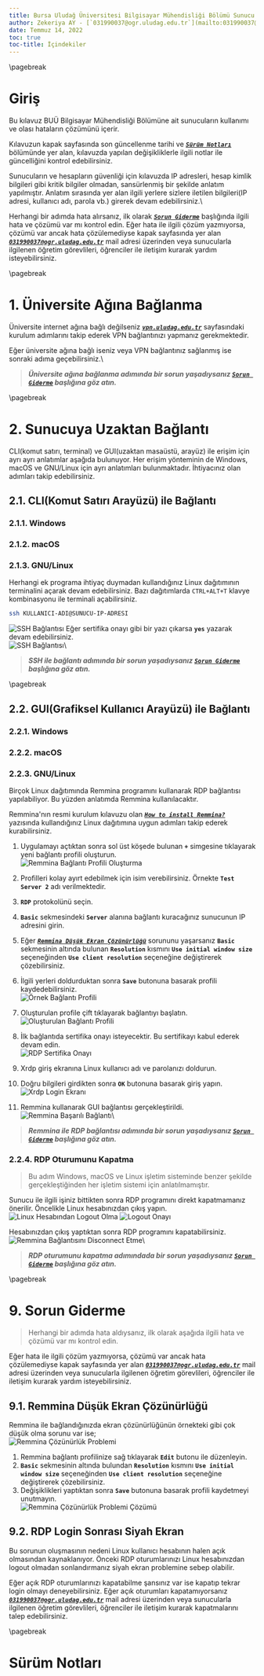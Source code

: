 ```yaml
---
title: Bursa Uludağ Üniversitesi Bilgisayar Mühendisliği Bölümü Sunucu Kullanım Kılavuzu
author: Zekeriya AY - [`031990037@ogr.uludag.edu.tr`](mailto:031990037@ogr.uludag.edu.tr)
date: Temmuz 14, 2022
toc: true
toc-title: İçindekiler
---
```


\pagebreak

# Giriş
Bu kılavuz BUÜ Bilgisayar Mühendisliği Bölümüne ait sunucuların kullanımı ve olası hataların çözümünü içerir.

Kılavuzun kapak sayfasında son güncellenme tarihi ve ***[`Sürüm Notları`](#sürüm-notları)*** bölümünde yer alan, kılavuzda yapılan değişikliklerle ilgili notlar ile güncelliğini kontrol edebilirsiniz.

Sunucuların ve hesapların güvenliği için kılavuzda IP adresleri, hesap kimlik bilgileri gibi kritik bilgiler olmadan, sansürlenmiş bir şekilde anlatım yapılmıştır. Anlatım sırasında yer alan ilgili yerlere sizlere iletilen bilgileri(IP adresi, kullanıcı adı, parola vb.) girerek devam edebilirsiniz.\

Herhangi bir adımda hata alırsanız, ilk olarak ***[`Sorun Giderme`](#sorun-giderme)*** başlığında ilgili hata ve çözümü var mı kontrol edin.
Eğer hata ile ilgili çözüm yazmıyorsa, çözümü var ancak hata çözülemediyse kapak sayfasında yer alan ***[`031990037@ogr.uludag.edu.tr`](mailto:031990037@ogr.uludag.edu.tr)*** mail adresi üzerinden veya sunucularla ilgilenen öğretim görevlileri, öğrenciler ile iletişim kurarak yardım isteyebilirsiniz.



\pagebreak



# 1. Üniversite Ağına Bağlanma
Üniversite internet ağına bağlı değilseniz ***[`vpn.uludag.edu.tr`](http://vpn.uludag.edu.tr/)*** sayfasındaki kurulum adımlarını takip ederek VPN bağlantınızı yapmanız gerekmektedir. 

Eğer üniversite ağına bağlı iseniz veya VPN bağlantınız sağlanmış ise sonraki adıma geçebilirsiniz.\

> ***Üniversite ağına bağlanma adımında bir sorun yaşadıysanız [`Sorun Giderme`](#sorun-giderme) başlığına göz atın.***



\pagebreak



# 2. Sunucuya Uzaktan Bağlantı
CLI(komut satırı, terminal) ve GUI(uzaktan masaüstü, arayüz) ile erişim için ayrı ayrı anlatımlar aşağıda bulunuyor. Her erişim yönteminin de Windows, macOS ve GNU/Linux için ayrı anlatımları bulunmaktadır. İhtiyacınız olan adımları takip edebilirsiniz.

## 2.1. CLI(Komut Satırı Arayüzü) ile Bağlantı
### 2.1.1. Windows

### 2.1.2. macOS

### 2.1.3. GNU/Linux
Herhangi ek programa ihtiyaç duymadan kullandığınız Linux dağıtımının terminalini açarak devam edebilirsiniz. Bazı dağıtımlarda `CTRL+ALT+T` klavye kombinasyonu ile terminali açabilirsiniz.

```sh
ssh KULLANICI-ADI@SUNUCU-IP-ADRESI
```
![SSH Bağlantısı](assets/ssh-linux-1.png)
Eğer sertifika onayı gibi bir yazı çıkarsa **`yes`** yazarak devam edebilirsiniz.\
![SSH Bağlantısı](assets/ssh-linux-2.png)\

> ***SSH ile bağlantı adımında bir sorun yaşadıysanız [`Sorun Giderme`](#sorun-giderme) başlığına göz atın.***



\pagebreak



## 2.2. GUI(Grafiksel Kullanıcı Arayüzü) ile Bağlantı
### 2.2.1. Windows

### 2.2.2. macOS

### 2.2.3. GNU/Linux
Birçok Linux dağıtımında Remmina programını kullanarak RDP bağlantısı yapılabiliyor. Bu yüzden anlatımda Remmina kullanılacaktır.

Remmina'nın resmi kurulum kılavuzu olan ***[`How to install Remmina?`](https://remmina.org/how-to-install-remmina/)*** yazısında kullandığınız Linux dağıtımına uygun adımları takip ederek kurabilirsiniz.

1. Uygulamayı açtıktan sonra sol üst köşede bulunan **`+`** simgesine tıklayarak yeni bağlantı profili oluşturun.\
![Remmina Bağlantı Profili Oluşturma](assets/remmina-profile-create-1.png)

1. Profilleri kolay ayırt edebilmek için isim verebilirsiniz. Örnekte **`Test Server 2`** adı verilmektedir.
1. **`RDP`** protokolünü seçin.
1. **`Basic`** sekmesindeki **`Server`** alanına bağlantı kuracağınız sunucunun IP adresini girin.
1. Eğer ***[`Remmina Düşük Ekran Çözünürlüğü`](#remmina-düşük-ekran-çözünürlüğü)*** sorununu yaşarsanız **`Basic`** sekmesinin altında bulunan **`Resolution`** kısmını **`Use initial window size`** seçeneğinden **`Use client resolution`** seçeneğine değiştirerek çözebilirsiniz.
1. İlgili yerleri doldurduktan sonra **`Save`** butonuna basarak profili kaydedebilirsiniz.\
![Örnek Bağlantı Profili](assets/remmina-profile-create-2.png)

1. Oluşturulan profile çift tıklayarak bağlantıyı başlatın.\
![Oluşturulan Bağlantı Profili](assets/remmina-profile.png)

1. İlk bağlantıda sertifika onayı isteyecektir. Bu sertifikayı kabul ederek devam edin.\
![RDP Sertifika Onayı](assets/rdp-certificate.png)

1. Xrdp giriş ekranına Linux kullanıcı adı ve parolanızı doldurun.
1. Doğru bilgileri girdikten sonra **`OK`** butonuna basarak giriş yapın.\
![Xrdp Login Ekranı](assets/xrdp-login.png)

1. Remmina kullanarak GUI bağlantısı gerçekleştirildi.\
![Remmina Başarılı Bağlantı](assets/remmina-connection-successful.png)\

> ***Remmina ile RDP bağlantısı adımında bir sorun yaşadıysanız [`Sorun Giderme`](#sorun-giderme) başlığına göz atın.***


### 2.2.4. RDP Oturumunu Kapatma
> Bu adım Windows, macOS ve Linux işletim sisteminde benzer şekilde gerçekleştiğinden her işletim sistemi için anlatılmamıştır.

Sunucu ile ilgili işiniz bittikten sonra RDP programını direkt kapatmamanız önerilir. Öncelikle Linux hesabınızdan çıkış yapın.\
![Linux Hesabından Logout Olma](assets/remmina-safe-logout-1.png)
![Logout Onayı](assets/remmina-safe-logout-2.png)

Hesabınızdan çıkış yaptıktan sonra RDP programını kapatabilirsiniz.\
![Remmina Bağlantısını Disconnect Etme](assets/remmina-safe-disconnect.png)\

> ***RDP oturumunu kapatma adımındada bir sorun yaşadıysanız [`Sorun Giderme`](#sorun-giderme) başlığına göz atın.***



\pagebreak



# 9. Sorun Giderme
> Herhangi bir adımda hata aldıysanız, ilk olarak aşağıda ilgili hata ve çözümü var mı kontrol edin.

Eğer hata ile ilgili çözüm yazmıyorsa, çözümü var ancak hata çözülemediyse kapak sayfasında yer alan ***[`031990037@ogr.uludag.edu.tr`](mailto:031990037@ogr.uludag.edu.tr)*** mail adresi üzerinden veya sunucularla ilgilenen öğretim görevlileri, öğrenciler ile iletişim kurarak yardım isteyebilirsiniz.


## 9.1. Remmina Düşük Ekran Çözünürlüğü
Remmina ile bağlandığınızda ekran çözünürlüğünün örnekteki gibi çok düşük olma sorunu var ise;\
![Remmina Çözünürlük Problemi](assets/remmina-resolution-problem.png)

1. Remmina bağlantı profilinize sağ tıklayarak **`Edit`** butonu ile düzenleyin.
1. **`Basic`** sekmesinin altında bulundan **`Resolution`** kısmını **`Use initial window size`** seçeneğinden **`Use client resolution`** seçeneğine değiştirerek çözebilirsiniz.
1. Değişiklikleri yaptıktan sonra **`Save`** butonuna basarak profili kaydetmeyi unutmayın.\
![Remmina Çözünürlük Problemi Çözümü](assets/remmina-resolution-problem-solution.png)


## 9.2. RDP Login Sonrası Siyah Ekran
Bu sorunun oluşmasının nedeni Linux kullanıcı hesabının halen açık olmasından kaynaklanıyor. Önceki RDP oturumlarınızı Linux hesabınızdan logout olmadan sonlandırmanız siyah ekran problemine sebep olabilir. 

Eğer açık RDP oturumlarınızı kapatabilme şansınız var ise kapatıp tekrar login olmayı deneyebilirsiniz. Eğer açık oturumları kapatamıyorsanız ***[`031990037@ogr.uludag.edu.tr`](mailto:031990037@ogr.uludag.edu.tr)*** mail adresi üzerinden veya sunucularla ilgilenen öğretim görevlileri, öğrenciler ile iletişim kurarak kapatmalarını talep edebilirsiniz.



\pagebreak



# Sürüm Notları

